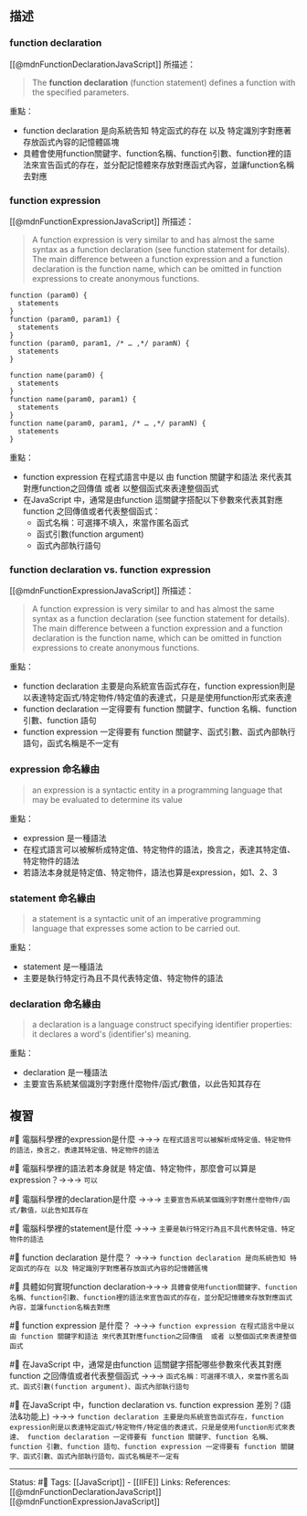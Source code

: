 ## 描述

### function declaration

[[@mdnFunctionDeclarationJavaScript]] 所描述：
> The **function declaration** (function statement) defines a function with the specified parameters.

重點：
- function declaration 是向系統告知 特定函式的存在 以及 特定識別字對應著存放函式內容的記憶體區塊
- 具體會使用function關鍵字、function名稱、function引數、function裡的語法來宣告函式的存在，並分配記憶體來存放對應函式內容，並讓function名稱去對應

### function expression
[[@mdnFunctionExpressionJavaScript]] 所描述：
> A function expression is very similar to and has almost the same syntax as a function declaration (see function statement for details). The main difference between a function expression and a function declaration is the function name, which can be omitted in function expressions to create anonymous functions.


```
function (param0) {
  statements
}
function (param0, param1) {
  statements
}
function (param0, param1, /* … ,*/ paramN) {
  statements
}

function name(param0) {
  statements
}
function name(param0, param1) {
  statements
}
function name(param0, param1, /* … ,*/ paramN) {
  statements
}
```

重點：
- function expression 在程式語言中是以 由 function 關鍵字和語法 來代表其對應function之回傳值  或者 以整個函式來表達整個函式
- 在JavaScript 中，通常是由function 這關鍵字搭配以下參數來代表其對應function 之回傳值或者代表整個函式：
	- 函式名稱：可選擇不填入，來當作匿名函式
	- 函式引數(function argument)
	- 函式內部執行語句

### function declaration vs. function expression 


[[@mdnFunctionExpressionJavaScript]] 所描述：

> A function expression is very similar to and has almost the same syntax as a function declaration (see function statement for details). The main difference between a function expression and a function declaration is the function name, which can be omitted in function expressions to create anonymous functions.


重點：
- function declaration 主要是向系統宣告函式存在，function expression則是以表達特定函式/特定物件/特定值的表達式，只是是使用function形式來表達
- function declaration 一定得要有 function 關鍵字、function 名稱、function 引數、function 語句
- function expression 一定得要有 function 關鍵字、函式引數、函式內部執行語句，函式名稱是不一定有

### expression  命名緣由 

> an expression is a syntactic entity in a programming language that may be evaluated to determine its value


重點：
- expression 是一種語法
- 在程式語言可以被解析成特定值、特定物件的語法，換言之，表達其特定值、特定物件的語法
- 若語法本身就是特定值、特定物件，語法也算是expression，如1、2、3

### statement 命名緣由

> a statement is a syntactic unit of an imperative programming language that expresses some action to be carried out.

重點：
- statement 是一種語法
- 主要是執行特定行為且不具代表特定值、特定物件的語法

### declaration 命名緣由

> a declaration is a language construct specifying identifier properties: it declares a word's (identifier's) meaning.

重點：
- declaration 是一種語法
- 主要宣告系統某個識別字對應什麼物件/函式/數值，以此告知其存在

## 複習
#🧠 電腦科學裡的expression是什麼 ->->-> `在程式語言可以被解析成特定值、特定物件的語法，換言之，表達其特定值、特定物件的語法`
<!--SR:!2022-10-30,65,250-->

#🧠 電腦科學裡的語法若本身就是 特定值、特定物件，那麼會可以算是expression？->->-> `可以`
<!--SR:!2022-09-22,40,250-->

#🧠 電腦科學裡的declaration是什麼 ->->-> `主要宣告系統某個識別字對應什麼物件/函式/數值，以此告知其存在`
<!--SR:!2022-10-08,51,250-->

#🧠  電腦科學裡的statement是什麼 ->->-> `主要是執行特定行為且不具代表特定值、特定物件的語法`
<!--SR:!2022-10-14,35,230-->

#🧠 function declaration 是什麼？  ->->-> `function declaration 是向系統告知 特定函式的存在 以及 特定識別字對應著存放函式內容的記憶體區塊`
<!--SR:!2022-10-31,66,250-->

#🧠 具體如何實現function declaration->->-> `具體會使用function關鍵字、function名稱、function引數、function裡的語法來宣告函式的存在，並分配記憶體來存放對應函式內容，並讓function名稱去對應`
<!--SR:!2022-09-29,46,250-->

#🧠 function expression 是什麼？ ->->-> `function expression 在程式語言中是以 由 function 關鍵字和語法 來代表其對應function之回傳值  或者 以整個函式來表達整個函式`
<!--SR:!2022-11-02,68,250-->

#🧠 在JavaScript 中，通常是由function 這關鍵字搭配哪些參數來代表其對應function 之回傳值或者代表整個函式 ->->-> `函式名稱：可選擇不填入，來當作匿名函式、函式引數(function argument)、函式內部執行語句`
<!--SR:!2022-11-03,68,250-->


#🧠 在JavaScript 中，function declaration vs. function expression 差別？(語法&功能上) ->->-> `function declaration 主要是向系統宣告函式存在，function expression則是以表達特定函式/特定物件/特定值的表達式，只是是使用function形式來表達、 function declaration 一定得要有 function 關鍵字、function 名稱、function 引數、function 語句、function expression 一定得要有 function 關鍵字、函式引數、函式內部執行語句，函式名稱是不一定有`
<!--SR:!2022-09-17,12,249-->



---
Status: #🌱 
Tags:
[[JavaScript]] - [[IIFE]] 
Links:
References:
[[@mdnFunctionDeclarationJavaScript]]
[[@mdnFunctionExpressionJavaScript]]